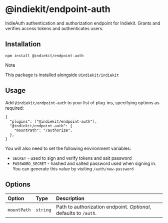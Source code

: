 # @indiekit/endpoint-auth

IndieAuth authentication and authorization endpoint for Indiekit. Grants and verifies access tokens and authenticates users.

## Installation

`npm install @indiekit/endpoint-auth`

> [!NOTE]
> This package is installed alongside `@indiekit/indiekit`

## Usage

Add `@indiekit/endpoint-auth` to your list of plug-ins, specifying options as required:

```jsonc
{
  "plugins": ["@indiekit/endpoint-auth"],
  "@indiekit/endpoint-auth": {
    "mountPath": "/authorize",
  },
}
```

You will also need to set the following environment variables:

- `SECRET` - used to sign and verify tokens and salt password
- `PASSWORD_SECRET` - hashed and salted password used when signing in. You can generate this value by visiting `/auth/new-password`

## Options

| Option      | Type     | Description                                                      |
| :---------- | :------- | :--------------------------------------------------------------- |
| `mountPath` | `string` | Path to authorization endpoint. _Optional_, defaults to `/auth`. |
